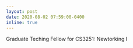 ```yaml
---
layout: post
date: 2020-08-02 07:59:00-0400
inline: true
---
```


Graduate Teching Fellow for CS3251: Newtorking I

